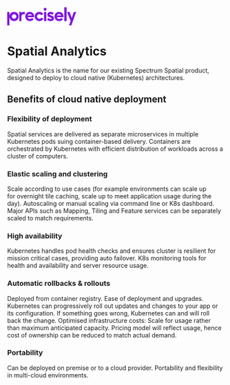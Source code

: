 ![Precisely](Precisely_Logo.png "Precisely")

# Spatial Analytics
Spatial Analytics is the name for our existing Spectrum Spatial product, designed to deploy to cloud native (Kubernetes) architectures.

## Benefits of cloud native deployment
### Flexibility of deployment
Spatial services are delivered as separate microservices in multiple Kubernetes pods suing container-based delivery. Containers are orchestrated by Kubernetes with efficient distribution of workloads across a cluster of computers.

### Elastic scaling and clustering
Scale according to use cases (for example environments can scale up for overnight tile caching, scale up to meet application usage during the day). Autoscaling or manual scaling via command line or K8s dashboard. Major APIs such as Mapping, Tiling and Feature services can be separately scaled to match requirements.

### High availability
Kubernetes handles pod health checks and ensures cluster is resilient for mission critical cases, providing auto failover. K8s monitoring tools for health and availability and server resource usage.

### Automatic rollbacks & rollouts
Deployed from container registry. Ease of deployment and upgrades. Kubernetes can progressively roll out updates and changes to your app or its configuration. If something goes wrong, Kubernetes can and will roll back the change.
Optimised infrastructure costs: Scale for usage rather than maximum anticipated capacity. Pricing model will reflect usage, hence cost of ownership can be reduced to match actual demand.

### Portability
Can be deployed on premise or to a cloud provider. Portability and flexibility in multi-cloud environments.


